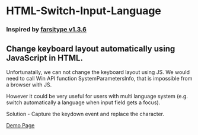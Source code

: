# HTML-Switch-Input-Language

### Inspired by [farsitype v1.3.6](https://translate.google.com/translate?sl=auto&tl=en&u=http%3A%2F%2Fwww.farsitype.ir%2F)

## Change keyboard layout automatically using JavaScript in HTML.
Unfortunatally, we can not change the keyboard layout using JS.
We would need to call Win API function SystemParametersInfo, that is impossible from a browser with JS.

However it could be very useful for users with multi language system (e.g. switch automatically a language when input field gets a focus).

Solution -  Capture the keydown event and replace the character.



[Demo Page](https://albertly.github.io/HTML-Switch-Input-Language/index.html)
